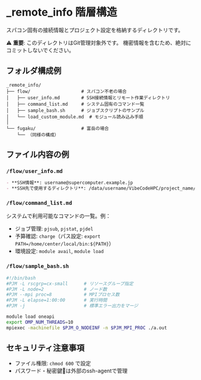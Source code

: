 # _remote_info 階層構造

スパコン固有の接続情報とプロジェクト設定を格納するディレクトリです。

⚠️ **重要**: このディレクトリはGit管理対象外です。
機密情報を含むため、絶対にコミットしないでください。

## フォルダ構成例

```
_remote_info/
├── flow/                   # スパコン不老の場合
│   ├── user_info.md        # SSH接続情報とリモート作業ディレクトリ
│   ├── command_list.md     # システム固有のコマンド一覧
│   ├── sample_bash.sh      # ジョブスクリプトのサンプル
│   └── load_custom_module.md  # モジュール読み込み手順
│
└── fugaku/                 # 富岳の場合
    └── （同様の構成）
```

## ファイル内容の例

### `/flow/user_info.md`
```markdown
- **SSH情報**: username@supercomputer.example.jp
- **SSH先で使用するディレクトリ**: /data/username/VibeCodeHPC/project_name/
```

### `/flow/command_list.md`
システムで利用可能なコマンドの一覧。例：
- ジョブ管理: `pjsub`, `pjstat`, `pjdel`
- 予算確認: `charge`（パス設定: `export PATH=/home/center/local/bin:${PATH}`）
- 環境設定: `module avail`, `module load`

### `/flow/sample_bash.sh`
```bash
#!/bin/bash
#PJM -L rscgrp=cx-small      # リソースグループ指定
#PJM -L node=2               # ノード数
#PJM --mpi proc=8            # MPIプロセス数
#PJM -L elapse=1:00:00       # 実行時間
#PJM -j                      # 標準エラー出力をマージ

module load oneapi
export OMP_NUM_THREADS=10
mpiexec -machinefile $PJM_O_NODEINF -n $PJM_MPI_PROC ./a.out
```

## セキュリティ注意事項
- ファイル権限: `chmod 600` で設定
- パスワード・秘密鍵🔑は外部のssh-agentで管理
